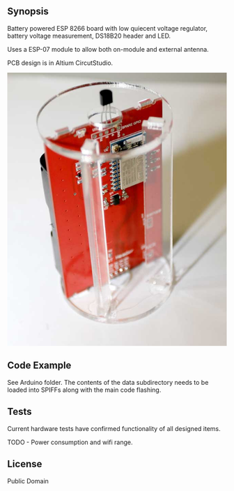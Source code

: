 ## Synopsis

Battery powered ESP 8266 board with low quiecent voltage regulator, battery voltage measurement, DS18B20 header and LED.

Uses a ESP-07 module to allow both on-module and external antenna.

PCB design is in Altium CircutStudio.

![alt text](https://github.com/harvie256/ESPTempMonitor/blob/master/Photos/IMG_1799.JPG)

## Code Example

See Arduino folder.  The contents of the data subdirectory needs to be loaded into SPIFFs along with the main code flashing.

## Tests

Current hardware tests have confirmed functionality of all designed items.

TODO - Power consumption and wifi range.

## License

Public Domain
